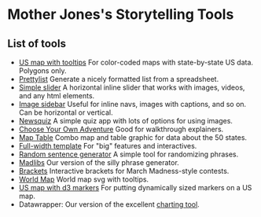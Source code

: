 # Mother Jones's Storytelling Tools

## List of tools

* [US map with tooltips](https://github.com/motherjones/spreadsheet-to-svg) For color-coded maps with state-by-state US data. Polygons only.
* [Prettylist](https://github.com/motherjones/prettylist) Generate a nicely formatted list from a spreadsheet.
* [Simple slider](https://github.com/motherjones/simple-slider/) A horizontal inline slider that works with images, videos, and any html elements.
* [Image sidebar](https://github.com/motherjones/image-sidebar) Useful for inline navs, images with captions, and so on. Can be horizontal or vertical.
* [Newsquiz](https://github.com/motherjones/newsquiz) A simple quiz app with lots of options for using images. 
* [Choose Your Own Adventure](https://github.com/motherjones/cyoa) Good for walkthrough explainers.
* [Map Table](https://github.com/motherjones/map-table) Combo map and table graphic for data about the 50 states.
* [Full-width template](https://github.com/motherjones/full-width-template) For "big" features and interactives.
* [Random sentence generator](https://github.com/motherjones/random-sentence-maker) A simple tool for randomizing phrases.
* [Madlibs](https://github.com/motherjones/madlibs) Our version of the silly phrase generator.
* [Brackets](https://github.com/motherjones/brackets) Interactive brackets for March Madness-style contests.
* [World Map](https://github.com/motherjones/world-map) World map svg with tooltips.
* [US map with d3 markers](https://github.com/motherjones/us-map-d3-markers) For putting dynamically sized markers on a US map.
* Datawrapper: Our version of the excellent [charting tool](datawrapper.de).
